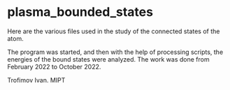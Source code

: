 # plasma_bounded_states


Here are the various files used in the study of the connected states of the atom.

The program was started, and then with the help of processing scripts, 
the energies of the bound states were analyzed. The work was done from February 2022 to October 2022. 

Trofimov Ivan. MIPT

